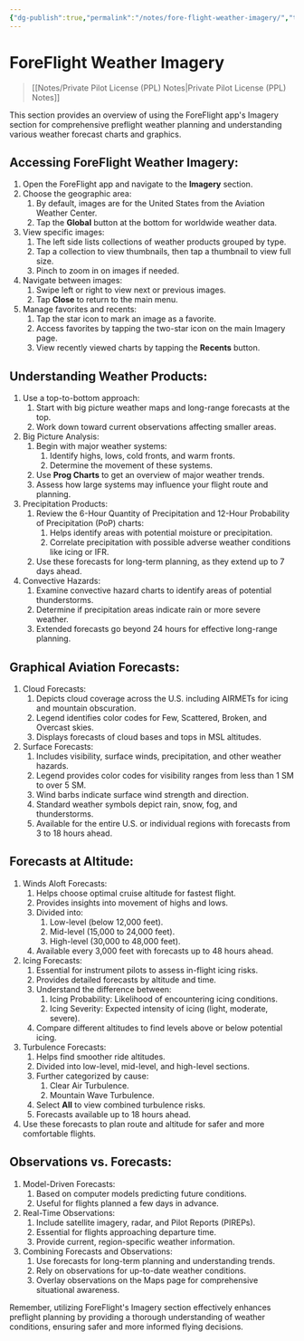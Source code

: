 ```yaml
---
{"dg-publish":true,"permalink":"/notes/fore-flight-weather-imagery/","title":"ForeFlight Weather Imagery","tags":["aviation","classnotes"]}
---
```



# ForeFlight Weather Imagery
> [[Notes/Private Pilot License (PPL) Notes\|Private Pilot License (PPL) Notes]]

This section provides an overview of using the ForeFlight app's Imagery section for comprehensive preflight weather planning and understanding various weather forecast charts and graphics.

## Accessing ForeFlight Weather Imagery:

1. Open the ForeFlight app and navigate to the **Imagery** section.
2. Choose the geographic area:
    1. By default, images are for the United States from the Aviation Weather Center.
    2. Tap the **Global** button at the bottom for worldwide weather data.
3. View specific images:
    1. The left side lists collections of weather products grouped by type.
    2. Tap a collection to view thumbnails, then tap a thumbnail to view full size.
    3. Pinch to zoom in on images if needed.
4. Navigate between images:
    1. Swipe left or right to view next or previous images.
    2. Tap **Close** to return to the main menu.
5. Manage favorites and recents:
    1. Tap the star icon to mark an image as a favorite.
    2. Access favorites by tapping the two-star icon on the main Imagery page.
    3. View recently viewed charts by tapping the **Recents** button.

## Understanding Weather Products:

1. Use a top-to-bottom approach:
    1. Start with big picture weather maps and long-range forecasts at the top.
    2. Work down toward current observations affecting smaller areas.
2. Big Picture Analysis:
    1. Begin with major weather systems:
        1. Identify highs, lows, cold fronts, and warm fronts.
        2. Determine the movement of these systems.
    2. Use **Prog Charts** to get an overview of major weather trends.
    3. Assess how large systems may influence your flight route and planning.
3. Precipitation Products:
    1. Review the 6-Hour Quantity of Precipitation and 12-Hour Probability of Precipitation (PoP) charts:
        1. Helps identify areas with potential moisture or precipitation.
        2. Correlate precipitation with possible adverse weather conditions like icing or IFR.
    2. Use these forecasts for long-term planning, as they extend up to 7 days ahead.
4. Convective Hazards:
    1. Examine convective hazard charts to identify areas of potential thunderstorms.
    2. Determine if precipitation areas indicate rain or more severe weather.
    3. Extended forecasts go beyond 24 hours for effective long-range planning.

## Graphical Aviation Forecasts:

1. Cloud Forecasts:
    1. Depicts cloud coverage across the U.S. including AIRMETs for icing and mountain obscuration.
    2. Legend identifies color codes for Few, Scattered, Broken, and Overcast skies.
    3. Displays forecasts of cloud bases and tops in MSL altitudes.
2. Surface Forecasts:
    1. Includes visibility, surface winds, precipitation, and other weather hazards.
    2. Legend provides color codes for visibility ranges from less than 1 SM to over 5 SM.
    3. Wind barbs indicate surface wind strength and direction.
    4. Standard weather symbols depict rain, snow, fog, and thunderstorms.
    5. Available for the entire U.S. or individual regions with forecasts from 3 to 18 hours ahead.

## Forecasts at Altitude:

1. Winds Aloft Forecasts:
    1. Helps choose optimal cruise altitude for fastest flight.
    2. Provides insights into movement of highs and lows.
    3. Divided into:
        1. Low-level (below 12,000 feet).
        2. Mid-level (15,000 to 24,000 feet).
        3. High-level (30,000 to 48,000 feet).
    4. Available every 3,000 feet with forecasts up to 48 hours ahead.
2. Icing Forecasts:
    1. Essential for instrument pilots to assess in-flight icing risks.
    2. Provides detailed forecasts by altitude and time.
    3. Understand the difference between:
        1. Icing Probability: Likelihood of encountering icing conditions.
        2. Icing Severity: Expected intensity of icing (light, moderate, severe).
    4. Compare different altitudes to find levels above or below potential icing.
3. Turbulence Forecasts:
    1. Helps find smoother ride altitudes.
    2. Divided into low-level, mid-level, and high-level sections.
    3. Further categorized by cause:
        1. Clear Air Turbulence.
        2. Mountain Wave Turbulence.
    4. Select **All** to view combined turbulence risks.
    5. Forecasts available up to 18 hours ahead.
4. Use these forecasts to plan route and altitude for safer and more comfortable flights.

## Observations vs. Forecasts:

1. Model-Driven Forecasts:
    1. Based on computer models predicting future conditions.
    2. Useful for flights planned a few days in advance.
2. Real-Time Observations:
    1. Include satellite imagery, radar, and Pilot Reports (PIREPs).
    2. Essential for flights approaching departure time.
    3. Provide current, region-specific weather information.
3. Combining Forecasts and Observations:
    1. Use forecasts for long-term planning and understanding trends.
    2. Rely on observations for up-to-date weather conditions.
    3. Overlay observations on the Maps page for comprehensive situational awareness.

Remember, utilizing ForeFlight's Imagery section effectively enhances preflight planning by providing a thorough understanding of weather conditions, ensuring safer and more informed flying decisions.